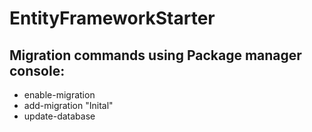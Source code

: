 # EntityFrameworkStarter
## Migration commands using Package manager console: 
  - enable-migration
  - add-migration "Inital"
  - update-database
